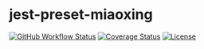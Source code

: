# jest-preset-miaoxing

[![GitHub Workflow Status](https://img.shields.io/github/workflow/status/miaoxing/jest-preset-miaoxing/Build?style=flat-square)](https://github.com/miaoxing/jest-preset-miaoxing/actions)
[![Coverage Status](https://img.shields.io/coveralls/miaoxing/jest-preset-miaoxing.svg?style=flat-square)](https://coveralls.io/r/miaoxing/jest-preset-miaoxing)
[![License](http://img.shields.io/badge/license-MIT-brightgreen.svg?style=flat-square)](http://www.opensource.org/licenses/MIT)
